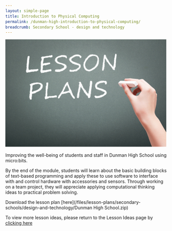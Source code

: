 ```yaml
---
layout: simple-page
title: Introduction to Physical Computing
permalink: /dunman-high-introduction-to-physical-computing/
breadcrumb: Secondary School - design and technology
---
```


![anything](/images/in-schools/digital-maker/lesson-plans/generic-lesson-plan.jpg)

Improving the well-being of students and staff in Dunman High School using micro:bits. 

By the end of the module, students will learn about the basic building blocks of text-based programming and apply these to use software to interface with and control hardware with accessories and sensors. Through working on a team project, they will appreciate applying computational thinking ideas to practical problem solving.

Download the lesson plan [here](/files/lesson-plans/secondary-schools/design-and-technology/Dunman High School.zip)

To view more lesson ideas, please return to the Lesson Ideas page by [clicking here](/in-schools/digital-maker/lesson-ideas-secondary/)
